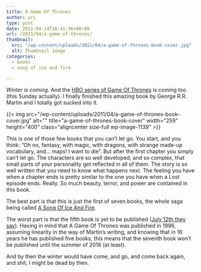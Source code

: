 ```yaml
---
title: A Game Of Thrones
author: uri
type: post
date: 2011-04-14T16:41:46+00:00
url: /2011/04/a-game-of-thrones/
thumbnail:
  src: "/wp-content/uploads/2011/04/a-game-of-thrones-book-cover.jpg"
  alt: Thumbnail image
categories:
  - books
  - song of ice and fire

---
```

_Winter is coming_. And the [HBO series of Game Of Thrones][1] is coming too (this Sunday actually). I finally finished this amazing book by George R.R. Martin and I totally got sucked into it.

{{< img src="/wp-content/uploads/2011/04/a-game-of-thrones-book-cover.jpg" alt="" title="a-game-of-thrones-book-cover" width="259" height="400" class="aligncenter size-full wp-image-1139" >}} 

This is one of those few books that you can&#8217;t let go. You start, and you think: &#8220;Oh no, fantasy, with magic, with dragons, with strange made-up vocabulary, and&#8230; maps! I want to die&#8221;. But after the first chapter you simply can&#8217;t let go. The characters are so well developed, and so complex, that small parts of your personality get reflected in all of them. The story is so well written that you need to know what happens next. The feeling you have when a chapter ends is pretty similar to the one you have when a Lost episode ends. Really. So much beauty, terror, and power are contained in this book.

The best part is that this is just the first of seven books, the whole saga being called [A Song Of Ice And Fire][2].

The worst part is that the fifth book is yet to be published ([July 12th they say][3]). Having in mind that A Game Of Thrones was published in 1996, assuming linearity in the way of Martin&#8217;s writing, and knowing that in 16 years he has published five books, this means that the seventh book won&#8217;t be published until the summer of 2018 (at least).

And by then the winter would have come, and go, and come back again, and shit, I might be dead by then.

 [1]: https://www.imdb.com/title/tt0944947/
 [2]: https://en.wikipedia.org/wiki/A_Song_of_Ice_and_Fire
 [3]: https://en.wikipedia.org/wiki/A_Dance_with_Dragons